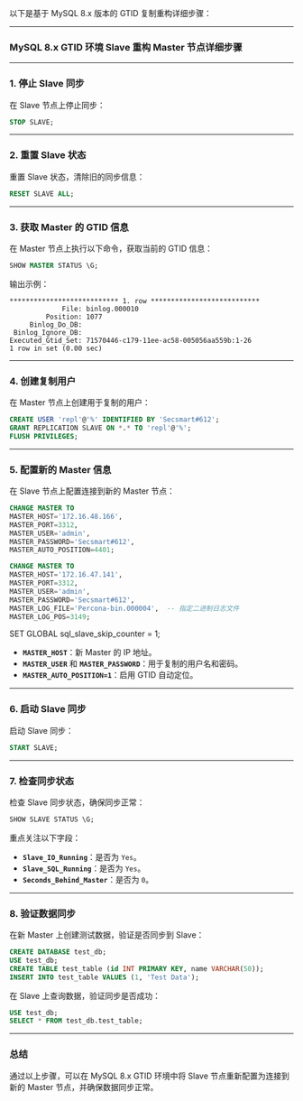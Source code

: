以下是基于 MySQL 8.x 版本的 GTID 复制重构详细步骤：

---

### **MySQL 8.x GTID 环境 Slave 重构 Master 节点详细步骤**

---

### **1. 停止 Slave 同步**
在 Slave 节点上停止同步：
```sql
STOP SLAVE;
```

---

### **2. 重置 Slave 状态**
重置 Slave 状态，清除旧的同步信息：
```sql
RESET SLAVE ALL;
```

---

### **3. 获取 Master 的 GTID 信息**
在 Master 节点上执行以下命令，获取当前的 GTID 信息：
```sql
SHOW MASTER STATUS \G;
```

输出示例：
```
*************************** 1. row ***************************
             File: binlog.000010
         Position: 1077
     Binlog_Do_DB: 
 Binlog_Ignore_DB: 
Executed_Gtid_Set: 71570446-c179-11ee-ac58-005056aa559b:1-26
1 row in set (0.00 sec)
```

---

### **4. 创建复制用户**
在 Master 节点上创建用于复制的用户：
```sql
CREATE USER 'repl'@'%' IDENTIFIED BY 'Secsmart#612';
GRANT REPLICATION SLAVE ON *.* TO 'repl'@'%';
FLUSH PRIVILEGES;
```

---

### **5. 配置新的 Master 信息**
在 Slave 节点上配置连接到新的 Master 节点：
```sql
CHANGE MASTER TO
MASTER_HOST='172.16.48.166',
MASTER_PORT=3312,
MASTER_USER='admin',
MASTER_PASSWORD='Secsmart#612',
MASTER_AUTO_POSITION=4401;

CHANGE MASTER TO
MASTER_HOST='172.16.47.141',
MASTER_PORT=3312,
MASTER_USER='admin',
MASTER_PASSWORD='Secsmart#612',
MASTER_LOG_FILE='Percona-bin.000004',  -- 指定二进制日志文件
MASTER_LOG_POS=3149;

```

SET GLOBAL sql_slave_skip_counter = 1;

- **`MASTER_HOST`**：新 Master 的 IP 地址。
- **`MASTER_USER`** 和 **`MASTER_PASSWORD`**：用于复制的用户名和密码。
- **`MASTER_AUTO_POSITION=1`**：启用 GTID 自动定位。

---

### **6. 启动 Slave 同步**
启动 Slave 同步：
```sql
START SLAVE;
```

---

### **7. 检查同步状态**
检查 Slave 同步状态，确保同步正常：
```sql
SHOW SLAVE STATUS \G;
```

重点关注以下字段：
- **`Slave_IO_Running`**：是否为 `Yes`。
- **`Slave_SQL_Running`**：是否为 `Yes`。
- **`Seconds_Behind_Master`**：是否为 `0`。

---

### **8. 验证数据同步**
在新 Master 上创建测试数据，验证是否同步到 Slave：
```sql
CREATE DATABASE test_db;
USE test_db;
CREATE TABLE test_table (id INT PRIMARY KEY, name VARCHAR(50));
INSERT INTO test_table VALUES (1, 'Test Data');
```

在 Slave 上查询数据，验证同步是否成功：
```sql
USE test_db;
SELECT * FROM test_db.test_table;
```

---

### **总结**
通过以上步骤，可以在 MySQL 8.x GTID 环境中将 Slave 节点重新配置为连接到新的 Master 节点，并确保数据同步正常。